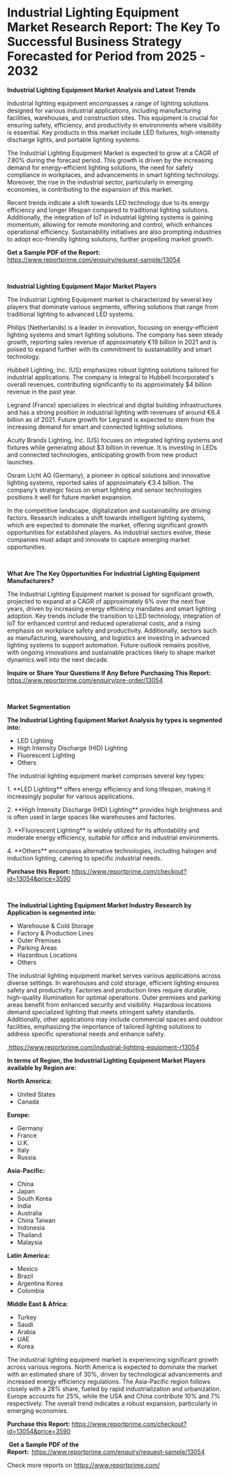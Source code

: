 <p><h1>Industrial Lighting Equipment Market Research Report: The Key To Successful Business Strategy Forecasted for Period from 2025 - 2032</h1></p><p><strong>Industrial Lighting Equipment Market Analysis and Latest Trends</strong></p>
<p><p>Industrial lighting equipment encompasses a range of lighting solutions designed for various industrial applications, including manufacturing facilities, warehouses, and construction sites. This equipment is crucial for ensuring safety, efficiency, and productivity in environments where visibility is essential. Key products in this market include LED fixtures, high-intensity discharge lights, and portable lighting systems. </p><p>The Industrial Lighting Equipment Market is expected to grow at a CAGR of 7.80% during the forecast period. This growth is driven by the increasing demand for energy-efficient lighting solutions, the need for safety compliance in workplaces, and advancements in smart lighting technology. Moreover, the rise in the industrial sector, particularly in emerging economies, is contributing to the expansion of this market. </p><p>Recent trends indicate a shift towards LED technology due to its energy efficiency and longer lifespan compared to traditional lighting solutions. Additionally, the integration of IoT in industrial lighting systems is gaining momentum, allowing for remote monitoring and control, which enhances operational efficiency. Sustainability initiatives are also prompting industries to adopt eco-friendly lighting solutions, further propelling market growth.</p></p>
<p><strong>Get a Sample PDF of the Report:&nbsp;</strong> <a href="https://www.reportprime.com/enquiry/request-sample/13054?utm_campaign=2242&utm_medium=2&utm_source=Github&utm_content=ia&utm_term=19032025&utm_id=industrial-lighting-equipment">https://www.reportprime.com/enquiry/request-sample/13054</a></p>
<p>&nbsp;</p>
<p><strong>Industrial Lighting Equipment Major Market Players</strong></p>
<p><p>The Industrial Lighting Equipment market is characterized by several key players that dominate various segments, offering solutions that range from traditional lighting to advanced LED systems. </p><p>Philips (Netherlands) is a leader in innovation, focusing on energy-efficient lighting systems and smart lighting solutions. The company has seen steady growth, reporting sales revenue of approximately €19 billion in 2021 and is poised to expand further with its commitment to sustainability and smart technology.</p><p>Hubbell Lighting, Inc. (US) emphasizes robust lighting solutions tailored for industrial applications. The company is integral to Hubbell Incorporated's overall revenues, contributing significantly to its approximately $4 billion revenue in the past year.</p><p>Legrand (France) specializes in electrical and digital building infrastructures and has a strong position in industrial lighting with revenues of around €6.4 billion as of 2021. Future growth for Legrand is expected to stem from the increasing demand for smart and connected lighting solutions.</p><p>Acuity Brands Lighting, Inc. (US) focuses on integrated lighting systems and fixtures while generating about $3 billion in revenue. It is investing in LEDs and connected technologies, anticipating growth from new product launches.</p><p>Osram Licht AG (Germany), a pioneer in optical solutions and innovative lighting systems, reported sales of approximately €3.4 billion. The company’s strategic focus on smart lighting and sensor technologies positions it well for future market expansion.</p><p>In the competitive landscape, digitalization and sustainability are driving factors. Research indicates a shift towards intelligent lighting systems, which are expected to dominate the market, offering significant growth opportunities for established players. As industrial sectors evolve, these companies must adapt and innovate to capture emerging market opportunities.</p></p>
<p>&nbsp;</p>
<p><strong>What Are The Key Opportunities For Industrial Lighting Equipment Manufacturers?</strong></p>
<p><p>The Industrial Lighting Equipment market is poised for significant growth, projected to expand at a CAGR of approximately 6% over the next five years, driven by increasing energy efficiency mandates and smart lighting adoption. Key trends include the transition to LED technology, integration of IoT for enhanced control and reduced operational costs, and a rising emphasis on workplace safety and productivity. Additionally, sectors such as manufacturing, warehousing, and logistics are investing in advanced lighting systems to support automation. Future outlook remains positive, with ongoing innovations and sustainable practices likely to shape market dynamics well into the next decade.</p></p>
<p><strong>Inquire or Share Your Questions If Any Before Purchasing This Report:</strong> <a href="https://www.reportprime.com/enquiry/pre-order/13054?utm_campaign=2242&utm_medium=2&utm_source=Github&utm_content=ia&utm_term=19032025&utm_id=industrial-lighting-equipment">https://www.reportprime.com/enquiry/pre-order/13054</a></p>
<p>&nbsp;</p>
<p><strong>Market Segmentation</strong></p>
<p><strong>The Industrial Lighting Equipment Market Analysis by types is segmented into:</strong></p>
<p><ul><li>LED Lighting</li><li>High Intensity Discharge (HID) Lighting</li><li>Fluorescent Lighting</li><li>Others</li></ul></p>
<p><p>The industrial lighting equipment market comprises several key types: </p><p>1. **LED Lighting** offers energy efficiency and long lifespan, making it increasingly popular for various applications.</p><p>2. **High Intensity Discharge (HID) Lighting** provides high brightness and is often used in large spaces like warehouses and factories.</p><p>3. **Fluorescent Lighting** is widely utilized for its affordability and moderate energy efficiency, suitable for office and industrial environments.</p><p>4. **Others** encompass alternative technologies, including halogen and induction lighting, catering to specific industrial needs.</p></p>
<p><strong>Purchase this Report:&nbsp;</strong><a href="https://www.reportprime.com/checkout?id=13054&price=3590&utm_campaign=2242&utm_medium=2&utm_source=Github&utm_content=ia&utm_term=19032025&utm_id=industrial-lighting-equipment">https://www.reportprime.com/checkout?id=13054&price=3590</a></p>
<p>&nbsp;</p>
<p><strong>The Industrial Lighting Equipment Market Industry Research by Application is segmented into:</strong></p>
<p><ul><li>Warehouse & Cold Storage</li><li>Factory & Production Lines</li><li>Outer Premises</li><li>Parking Areas</li><li>Hazardous Locations</li><li>Others</li></ul></p>
<p><p>The industrial lighting equipment market serves various applications across diverse settings. In warehouses and cold storage, efficient lighting ensures safety and productivity. Factories and production lines require durable, high-quality illumination for optimal operations. Outer premises and parking areas benefit from enhanced security and visibility. Hazardous locations demand specialized lighting that meets stringent safety standards. Additionally, other applications may include commercial spaces and outdoor facilities, emphasizing the importance of tailored lighting solutions to address specific operational needs and enhance safety.</p></p>
<p><a href="https://www.reportprime.com/industrial-lighting-equipment-r13054?utm_campaign=2242&utm_medium=2&utm_source=Github&utm_content=ia&utm_term=19032025&utm_id=industrial-lighting-equipment">&nbsp;https://www.reportprime.com/industrial-lighting-equipment-r13054</a></p>
<p><strong>In terms of Region, the Industrial Lighting Equipment Market Players available by Region are:</strong></p>
<p>
    <p> <strong> North America: </strong>
        <ul>
            <li>United States</li>
            <li>Canada</li>
        </ul>
        </p> 
    <p> <strong> Europe: </strong>
        <ul>
            <li>Germany</li>
            <li>France</li>
            <li>U.K.</li>
            <li>Italy</li>
            <li>Russia</li>
        </ul>
        </p> 
    <p> <strong> Asia-Pacific: </strong>
        <ul>
            <li>China</li>
            <li>Japan</li>
            <li>South Korea</li>
            <li>India</li>
            <li>Australia</li>
            <li>China Taiwan</li>
            <li>Indonesia</li>
            <li>Thailand</li>
            <li>Malaysia</li>
        </ul>
        </p> 
    <p> <strong> Latin America: </strong>
        <ul>
            <li>Mexico</li>
            <li>Brazil</li>
            <li>Argentina Korea</li>
            <li>Colombia</li>
        </ul>
        </p> 
    <p> <strong> Middle East & Africa: </strong>
        <ul>
            <li>Turkey</li>
            <li>Saudi</li>
            <li>Arabia</li>
            <li>UAE</li>
            <li>Korea</li>
        </ul>
    </p>
    </p>
<p><p>The industrial lighting equipment market is experiencing significant growth across various regions. North America is expected to dominate the market with an estimated share of 30%, driven by technological advancements and increased energy efficiency regulations. The Asia-Pacific region follows closely with a 28% share, fueled by rapid industrialization and urbanization. Europe accounts for 25%, while the USA and China contribute 10% and 7% respectively. The overall trend indicates a robust expansion, particularly in emerging economies.</p></p>
<p><strong>Purchase this Report: </strong><a href="https://www.reportprime.com/checkout?id=13054&price=3590&utm_campaign=2242&utm_medium=2&utm_source=Github&utm_content=ia&utm_term=19032025&utm_id=industrial-lighting-equipment">https://www.reportprime.com/checkout?id=13054&price=3590</a></p>
<p>&nbsp;<strong>Get a Sample PDF of the Report:&nbsp;&nbsp;</strong><a href="https://www.reportprime.com/enquiry/request-sample/13054?utm_campaign=2242&utm_medium=2&utm_source=Github&utm_content=ia&utm_term=19032025&utm_id=industrial-lighting-equipment">https://www.reportprime.com/enquiry/request-sample/13054</a></p>
<p><strong></strong></p>
<p>Check more reports on <a href="https://www.reportprime.com/?utm_campaign=2242&utm_medium=2&utm_source=Github&utm_content=ia&utm_term=19032025&utm_id=industrial-lighting-equipment">https://www.reportprime.com/</a></p>